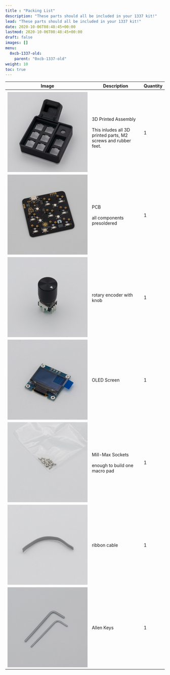 ```yaml
---
title : "Packing List"
description: "These parts should all be included in your 1337 kit!"
lead: "These parts should all be included in your 1337 kit!"
date: 2020-10-06T08:48:45+00:00
lastmod: 2020-10-06T08:48:45+00:00
draft: false
images: []
menu:
  0xcb-1337-old:
    parent: "0xcb-1337-old"
weight: 10
toc: true
---
```


| Image                     | Description                                                                               | Quantity |
| ------------------------- | ----------------------------------------------------------------------------------------- | -------- |
|                           |
| ![case](case.jpg)         | 3D Printed Assembly <br><br>This inludes all 3D printed parts, M2 screws and rubber feet. | 1        |
| ![pcb](pcb.jpg)           | PCB<br><br>all components presoldered                                                     | 1        |
| ![encoder](encoder.jpg)   | rotary encoder with knob                                                                  | 1        |
| ![oled](oled.jpg)         | OLED Screen                                                                               | 1        |
| ![millmax](millmax.jpg)   | Mill-Max Sockets<br><br>enough to build one macro pad                                     | 1        |
| ![ribbon](ribbon.jpg)     | ribbon cable                                                                              | 1        |
| ![allenkey](allenkey.jpg) | Allen Keys                                                                                | 1        |
